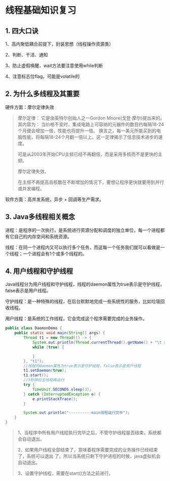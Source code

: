 # 线程基础知识复习

## 1. 四大口诀

1、高内聚低耦合前提下，封装思想（线程操作资源类）

2、判断、干活、通知

3、防止虚假唤醒，wait方法要注意使用while判断

4、注意标志位flag，可能是volatile的

## 2. 为什么多线程及其重要

硬件方面：摩尔定律失效

> 摩尔定律：
> 它是由英特尔创始人之一Gordon Moore(戈登·摩尔)提出来的。其内容为：
> 当价格不变时，集成电路上可容纳的元器件的数目约每隔18-24个月便会增加一倍，性能也将提升一倍。
> 换言之，每一美元所能买到的电脑性能，将每隔18-24个月翻一倍以上。这一定律揭示了信息技术进步的速度。
>
> 可是从2003年开始CPU主频已经不再翻倍，而是采用多核而不是更快的主频。
>
> 摩尔定律失效。
>
> 在主频不再提高且核数在不断增加的情况下，要想让程序更快就要用到并行或并发编程。

软件方面：高并发系统，异步 + 回调等生产需求。

## 3. Java多线程相关概念

进程：是程序的⼀次执行，是系统进行资源分配和调度的独立单位，每⼀个进程都有它自己的内存空间和系统资源。

线程：在同⼀个进程内又可以执行多个任务，而这每⼀个任务我们就可以看做是⼀个线程；一个进程会有1个或多个线程的。

## 4. 用户线程和守护线程

Java线程分为用户线程和守护线程，线程的daemon属性为true表示是守护线程，false表示是用户线程。

守护线程：是一种特殊的线程，在后台默默地完成一些系统性的服务，比如垃圾回收线程。

用户线程：是系统的工作线程，它会完成这个程序需要完成的业务操作。

```java
public class DaemonDemo {
    public static void main(String[] args) {
        Thread t1 = new Thread(() -> {
            System.out.println(Thread.currentThread().getName() + "\t 开始运行，" + (Thread.currentThread().isDaemon() ? "守护线程" : "用户线程"));
            while (true) {

            }
        }, "t1");
        //线程的daemon属性为true表示是守护线程，false表示是用户线程
        t1.setDaemon(true);
        t1.start();
        //3秒钟后主线程再运行
        try {
            TimeUnit.SECONDS.sleep(3);
        } catch (InterruptedException e) {
            e.printStackTrace();
        }

        System.out.println("----------main线程运行完毕");
    }
}

```

> 1、当程序中所有用户线程执行完毕之后，不管守护线程是否结束，系统都会自动退出。
>
> 2、如果用户线程全部结束了，意味着程序需要完成的业务操作已经结束了，系统可以退出
> 了。所以当系统只剩下守护进程的时候，java虚拟机会自动退出。
>
> 3、设置守护线程，需要在start()方法之前进行。



